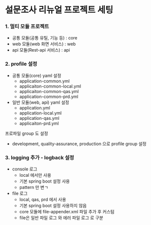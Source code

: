 # 설문조사 리뉴얼 프로젝트 세팅

### 1. 멀티 모듈 프로젝트

* 공통 모듈(공통 유틸, 기능 등) : core
* web 모듈(web 화면 서비스) : web
* api 모듈(Rest-api 서비스) : api

### 2. profile 설정

* 공통 모듈(core) yaml 설정
  * application-common.yml
  * applicaiton-common-local.yml
  * applicaiton-common-qas.yml
  * application-common-prd.yml
* 일반 모듈(web, api) yaml 설정
  * application.yml
  * application-local.yml
  * application-qas.yml
  * applicaiton-prd.yml

프로파일 group 도 설정
* development, quality-assurance, production 으로 profile group 설정

### 3. logging 추가 - logback 설정
* console 로그
  * local 에서만 사용
  * 기본 spring boot 설정 사용
  * pattern 만 변ㄱ
* file 로그
  * local, qas, prd 에서 사용
  * 기본 spring boot 설정 사용하지 않음
  * core 모듈에 file-appender.xml 파일 추가 후 커스텀
  * file은 일반 파일 로그 와 에러 파일 로그 로 구분